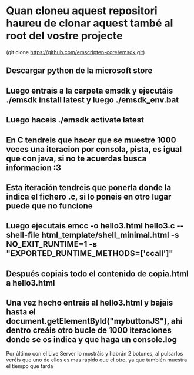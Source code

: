 # Quan cloneu aquest repositori haureu de clonar aquest també al root del vostre projecte
(git clone https://github.com/emscripten-core/emsdk.git)

## Descargar python de la microsoft store
## Luego entrais a la carpeta emsdk y ejecutáis ./emsdk install latest y luego ./emsdk_env.bat
## Luego haceis ./emsdk activate latest

## En C tendreis que hacer que se muestre 1000 veces una iteracion por consola, pista, es igual que con java, si no te acuerdas busca informacion :3
## Esta iteración tendreis que ponerla donde la indica el fichero .c, si lo poneis en otro lugar puede que no funcione

## Luego ejecutais emcc -o hello3.html hello3.c --shell-file html_template/shell_minimal.html -s NO_EXIT_RUNTIME=1 -s "EXPORTED_RUNTIME_METHODS=['ccall']"
## Después copiais todo el contenido de copia.html a hello3.html

## Una vez hecho entrais al hello3.html y bajais hasta el document.getElementById("mybuttonJS"), ahi dentro creáis otro bucle de 1000 iteraciones donde se os indica y que haga un console.log

Por último con el Live Server lo mostráis y habrán 2 botones, al pulsarlos veréis que uno de ellos es mas rápido que el otro, ya que también muestra el tiempo que tarda
